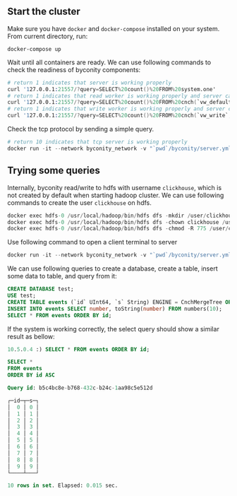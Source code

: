 ## Start the cluster

Make sure you have `docker` and `docker-compose` installed on your system. From current directory, run:

```
docker-compose up
```

Wait until all containers are ready. We can use following commands to check the readiness of byconity components: 

```s
# return 1 indicates that server is working properly
curl '127.0.0.1:21557/?query=SELECT%20count()%20FROM%20system.one'
# return 1 indicates that read worker is working properly and server can connect to it
curl '127.0.0.1:21557/?query=SELECT%20count()%20FROM%20cnch(`vw_default`,system,one)'
# return 1 indicates that write worker is working properly and server can connect to it
curl '127.0.0.1:21557/?query=SELECT%20count()%20FROM%20cnch(`vw_write`,system,one)'
```

Check the tcp protocol by sending a simple query.

```s
# return 10 indicates that tcp server is working properly
docker run -it --network byconity_network -v "`pwd`/byconity/server.yml:/client.yml" hub.byted.org/clickhouse/byconity:2.0.0.27 clickhouse-client -C client.yml --host 10.5.0.4 --query "SELECT count() FROM numbers(10)"
```

## Trying some queries

Internally, byconity read/write to hdfs with username `clickhouse`, which is not created by default when starting hadoop cluster. We can use following commands to create the user `clickhouse` on hdfs.

```s
docker exec hdfs-0 /usr/local/hadoop/bin/hdfs dfs -mkdir /user/clickhouse
docker exec hdfs-0 /usr/local/hadoop/bin/hdfs dfs -chown clickhouse /user/clickhouse
docker exec hdfs-0 /usr/local/hadoop/bin/hdfs dfs -chmod -R 775 /user/clickhouse 
```

Use following command to open a client terminal to server

```s
docker run -it --network byconity_network -v "`pwd`/byconity/server.yml:/client.yml" hub.byted.org/clickhouse/byconity:2.0.0.27 clickhouse-client -C client.yml --host 10.5.0.4
```

We can use following queries to create a database, create a table, insert some data to table, and query from it:

```sql
CREATE DATABASE test;
USE test;
CREATE TABLE events (`id` UInt64, `s` String) ENGINE = CnchMergeTree ORDER BY id;
INSERT INTO events SELECT number, toString(number) FROM numbers(10);
SELECT * FROM events ORDER BY id;
```

If the system is working correctly, the select query should show a similar result as bellow:

```sql
10.5.0.4 :) SELECT * FROM events ORDER BY id;

SELECT *
FROM events
ORDER BY id ASC

Query id: b5c4bc8e-b768-432c-b24c-1aa98c5e512d

┌─id─┬─s─┐
│  0 │ 0 │
│  1 │ 1 │
│  2 │ 2 │
│  3 │ 3 │
│  4 │ 4 │
│  5 │ 5 │
│  6 │ 6 │
│  7 │ 7 │
│  8 │ 8 │
│  9 │ 9 │
└────┴───┘

10 rows in set. Elapsed: 0.015 sec. 
```